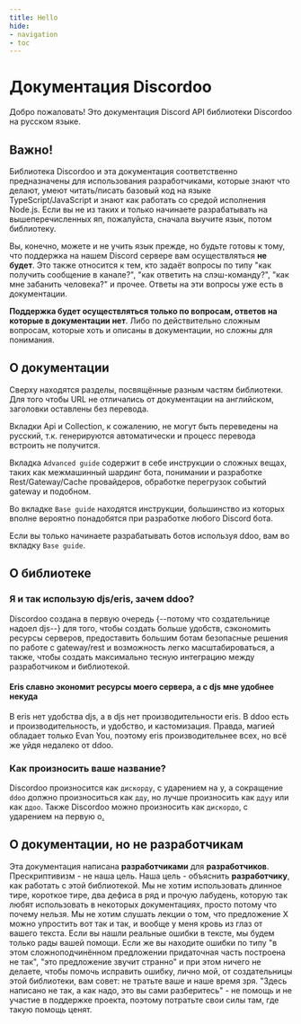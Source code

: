 ```yaml
---
title: Hello
hide:
- navigation
- toc
---
```


# Документация Discordoo
Добро пожаловать! Это документация Discord API библиотеки Discordoo на русском языке.

## **Важно!**
Библиотека Discordoo и эта документация соответственно предназначены для использования разработчиками, которые знают что делают, умеют читать/писать базовый код на языке TypeScript/JavaScript и знают как работать со средой исполнения Node.js. 
Если вы не из таких и только начинаете разрабатывать на вышеперечисленных яп, пожалуйста, сначала выучите язык, потом библиотеку.

Вы, конечно, можете и не учить язык прежде, но будьте готовы к тому, что поддержка на нашем Discord сервере вам осуществляться **не будет**. 
Это также относится к тем, кто задаёт вопросы по типу "как получить сообщение в канале?", "как ответить на слэш-команду?", "как мне забанить человека?" и прочее. Ответы на эти вопросы уже есть в документации. 

**Поддержка будет осуществляться только по вопросам, ответов на которые в документации нет**. 
Либо по действительно сложным вопросам, которые хоть и описаны в документации, но сложны для понимания.  

## О документации
Сверху находятся разделы, посвящённые разным частям библиотеки. Для того чтобы URL не отличались от документации на английском, заголовки оставлены без перевода. 

Вкладки Api и Collection, к сожалению, не могут быть переведены на русский, т.к. генерируются автоматически и процесс перевода встроить не получится.

Вкладка `Advanced guide` содержит в себе инструкции о сложных вещах, таких как межмашинный шардинг бота, понимании и разработке Rest/Gateway/Cache провайдеров, обработке перегрузок событий gateway и подобном.

Во вкладке `Base guide` находятся инструкции, большинство из которых вполне вероятно понадобятся при разработке любого Discord бота.

Если вы только начинаете разрабатывать ботов используя ddoo, вам во вкладку `Base guide`.

## О библиотеке
### Я и так использую djs/eris, зачем ddoo?
Discordoo создана в первую очередь {--потому что создательнице надоел djs--} для того, чтобы создать больше удобств,
сэкономить ресурсы серверов, предоставить большим ботам безопасные решения по работе с gateway/rest и возможность легко масштабироваться, а также, чтобы создать максимально тесную интеграцию между разработчиком и библиотекой.

#### Eris славно экономит ресурсы моего сервера, а с djs мне удобнее некуда
В eris нет удобства djs, а в djs нет производительности eris. В ddoo есть и производительность, и удобство, и кастомизация. 
Правда, магией обладает только Evan You, поэтому eris производительнее всех, но всё же уйдя недалеко от ddoo.

### Как произносить ваше название?
Discordoo произносится как `дискорду`, с ударением на у, а сокращение `ddoo` должно произноситься как `дду`, но лучше произносить как `ддуу` или как `ддоо`.
Также Discordoo можно произносить как `дискордо`, с ударением на первую о[.](https://www.youtube.com/watch?v=SLTqXW_Gvb0)

## О документации, но не разработчикам
Эта документация написана **разработчиками** для **разработчиков**. Прескриптивизм - не наша цель. Наша цель - объяснить **разработчику**, как работать с этой библиотекой. Мы не хотим использовать длинное тире, короткое тире, два дефиса в ряд и прочую лабудень, которую так любят использовать в некоторых документациях, просто потому что почему нельзя. Мы не хотим слушать лекции о том, что предложение X можно упростить вот так и так, и вообще у меня кровь из глаз от вашего текста. Если вы нашли реальные ошибки в тексте, мы будем только рады вашей помощи. Если же вы находите ошибки по типу "в этом сложноподчинённом предложении придаточная часть построена не так", "это предложение звучит странно" и при этом ничего не делаете, чтобы помочь исправить ошибку, лично мой, от создательницы этой библиотеки, вам совет: не тратьте ваше и наше время зря. "Здесь написано не так, а как надо, это вы сами разберитесь" - не помощь и не участие в поддержке проекта, поэтому потратьте свои силы там, где такую помощь ценят.
